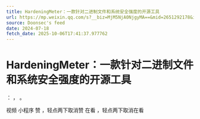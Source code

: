```yaml
---
title: HardeningMeter：一款针对二进制文件和系统安全强度的开源工具
url: https://mp.weixin.qq.com/s?__biz=MjM5NjA0NjgyMA==&mid=2651292178&idx=4&sn=755f8057ba3f8d7a2ed2904565c3f8da
source: Doonsec's feed
date: 2024-07-18
fetch_date: 2025-10-06T17:41:37.977762
---
```


# HardeningMeter：一款针对二进制文件和系统安全强度的开源工具

：
，
。

视频
小程序
赞
，轻点两下取消赞
在看
，轻点两下取消在看